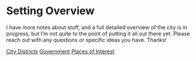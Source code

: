 # Setting Overview

I have more notes about stuff, and a full detailed overview of the city is in progress, but I’m not quite to the point of putting it all out there yet. Please reach out with any questions or specific ideas you have. Thanks!

[City Districts](https://isaaclepley.github.io/Alimus-Public-Vault/districts)
[Government](https://isaaclepley.github.io/Alimus-Public-Vault/government)
[Places of Interest](https://isaaclepley.github.io/Alimus-Public-Vault/poi)
